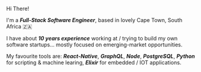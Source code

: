 Hi There! 

I'm a **_Full-Stack Software Engineer_**, based in lovely Cape Town, South Africa 🇿🇦

I have about **_10 years experience_** working at / trying to build my own software startups... mostly focused on emerging-market opportunities.

My favourite tools are: **_React-Native_**, **_GraphQL_**, **_Node_**, **_PostgreSQL_**, **_Python_** for scripting & machine learing, **_Elixir_** for embedded / IOT applications.

